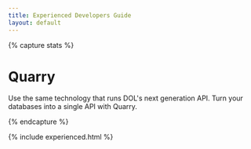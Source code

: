 ```yaml
---
title: Experienced Developers Guide
layout: default
---
```


{% capture stats %}

# Quarry

Use the same technology that runs DOL's next generation API. Turn your databases into a single API with Quarry.

{% endcapture %}


{% include experienced.html %}